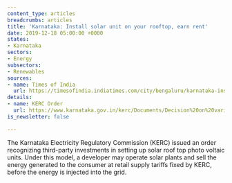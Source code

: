 ```yaml
---
content_type: articles
breadcrumbs: articles
title: 'Karnataka: Install solar unit on your rooftop, earn rent'
date: 2019-12-18 05:00:00 +0000
states:
- Karnataka
sectors:
- Energy
subsectors:
- Renewables
sources:
- name: Times of India
  url: https://timesofindia.indiatimes.com/city/bengaluru/karnataka-install-solar-unit-on-your-rooftop-earn-rent/articleshow/72581298.cms
details:
- name: KERC Order
  url: https://www.karnataka.gov.in/kerc/Documents/Decision%20on%20various%20models%20and%20Guidelines%20for%20SRTPV%20allowed%20to%20be%20installed%20on%20rooftops%20of%20consumer%20buildings.pdf
is_newsletter: false

---
```

The Karnataka Electricity Regulatory Commission (KERC) issued an order recognizing third-party investments in setting up solar roof top photo voltaic units. Under this model, a developer may operate solar plants and sell the energy generated to the consumer at retail supply tariffs fixed by KERC, before the energy is injected into the grid.
